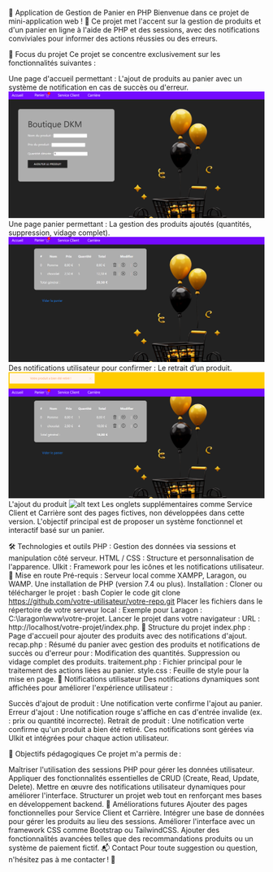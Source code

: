 🛒 Application de Gestion de Panier en PHP
Bienvenue dans ce projet de mini-application web ! 🎉
Ce projet met l'accent sur la gestion de produits et d'un panier en ligne à l'aide de PHP et des sessions, avec des notifications conviviales pour informer des actions réussies ou des erreurs.

🌟 Focus du projet
Ce projet se concentre exclusivement sur les fonctionnalités suivantes :

Une page d'accueil permettant :
L'ajout de produits au panier avec un système de notification en cas de succès ou d'erreur.
![alt text](acceuil-1.png)
Une page panier permettant :
La gestion des produits ajoutés (quantités, suppression, vidage complet).
![alt text](panier.png)
Des notifications utilisateur pour confirmer :
Le retrait d’un produit.
![alt text](retraitproduit.png)
L'ajout du produit
![alt text](produitajouté.png)
Les onglets supplémentaires comme Service Client et Carrière sont des pages fictives, non développées dans cette version.
L'objectif principal est de proposer un système fonctionnel et interactif basé sur un panier.

🛠️ Technologies et outils
PHP : Gestion des données via sessions et manipulation côté serveur.
HTML / CSS : Structure et personnalisation de l'apparence.
UIkit : Framework pour les icônes et les notifications utilisateur.
🚀 Mise en route
Pré-requis :
Serveur local comme XAMPP, Laragon, ou WAMP.
Une installation de PHP (version 7.4 ou plus).
Installation :
Cloner ou télécharger le projet :
bash
Copier le code
git clone https://github.com/votre-utilisateur/votre-repo.git
Placer les fichiers dans le répertoire de votre serveur local :
Exemple pour Laragon : C:\laragon\www\votre-projet.
Lancer le projet dans votre navigateur :
URL : http://localhost/votre-projet/index.php.
📂 Structure du projet
index.php : Page d'accueil pour ajouter des produits avec des notifications d'ajout.
recap.php : Résumé du panier avec gestion des produits et notifications de succès ou d'erreur pour :
Modification des quantités.
Suppression ou vidage complet des produits.
traitement.php : Fichier principal pour le traitement des actions liées au panier.
style.css : Feuille de style pour la mise en page.
🔔 Notifications utilisateur
Des notifications dynamiques sont affichées pour améliorer l'expérience utilisateur :

Succès d'ajout de produit : Une notification verte confirme l'ajout au panier.
Erreur d'ajout : Une notification rouge s'affiche en cas d'entrée invalide (ex. : prix ou quantité incorrecte).
Retrait de produit : Une notification verte confirme qu'un produit a bien été retiré.
Ces notifications sont gérées via UIkit et intégrées pour chaque action utilisateur.

🎯 Objectifs pédagogiques
Ce projet m'a permis de :

Maîtriser l'utilisation des sessions PHP pour gérer les données utilisateur.
Appliquer des fonctionnalités essentielles de CRUD (Create, Read, Update, Delete).
Mettre en œuvre des notifications utilisateur dynamiques pour améliorer l'interface.
Structurer un projet web tout en renforçant mes bases en développement backend.
🧱 Améliorations futures
Ajouter des pages fonctionnelles pour Service Client et Carrière.
Intégrer une base de données pour gérer les produits au lieu des sessions.
Améliorer l'interface avec un framework CSS comme Bootstrap ou TailwindCSS.
Ajouter des fonctionnalités avancées telles que des recommandations produits ou un système de paiement fictif.
📬 Contact
Pour toute suggestion ou question, n'hésitez pas à me contacter ! 💬